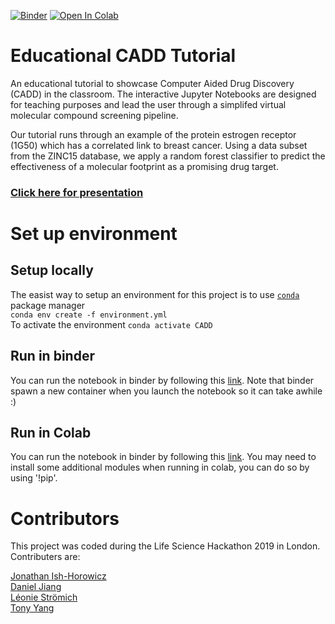 [![Binder](https://mybinder.org/badge_logo.svg)](https://mybinder.org/v2/gh/Leonauna/Educational_CADD/master)
[![Open In Colab](https://colab.research.google.com/assets/colab-badge.svg)](https://colab.research.google.com/github/Leonauna/Educational_CADD/blob/master/CADD_pipeline.ipynb)

# Educational CADD Tutorial
An educational tutorial to showcase Computer Aided Drug Discovery (CADD) in the classroom. The interactive Jupyter Notebooks are designed for teaching purposes and lead the user through a simplifed virtual molecular compound screening pipeline.

Our tutorial runs through an example of the protein estrogen receptor (1G50) which has a correlated link to breast cancer. Using a data subset from the ZINC15 database, we apply a random forest classifier to predict the effectiveness of a molecular footprint as a promising drug target.

### [Click here for presentation](https://leonauna.github.io/Educational_CADD/)

# Set up environment

## Setup locally
The easist way to setup an environment for this project is to use [`conda`](https://docs.conda.io/projects/conda/en/latest/user-guide/install/) package manager  
`conda env create -f environment.yml`  
To activate the environment `conda activate CADD` 

## Run in binder
You can run the notebook in binder by following this [link](https://mybinder.org/v2/gh/Leonauna/Educational_CADD/master). Note that binder spawn a new container when you launch the notebook so it can take awhile :)

## Run in Colab
You can run the notebook in binder by following this [link](https://colab.research.google.com/github/Leonauna/Educational_CADD/blob/master/CADD_pipeline.ipynb). You may need to install some additional modules when running in colab, you can do so by using '!pip'.

# Contributors
This project was coded during the Life Science Hackathon 2019 in London.\
Contributers are:

[Jonathan Ish-Horowicz](https://github.com/jonathanishhorowicz)\
[Daniel Jiang](https://github.com/WizardOfAus)\
[Léonie Strömich](https://github.com/Leonauna)\
[Tony Yang](https://github.com/tonyyzy) 
